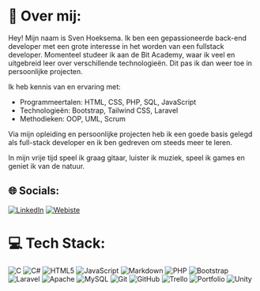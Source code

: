 # 💫 Over mij:
Hey! Mijn naam is Sven Hoeksema. Ik ben een gepassioneerde back-end developer met een grote interesse in het worden van een fullstack developer. Momenteel studeer ik aan de Bit Academy, waar ik veel en uitgebreid leer over verschillende technologieën. Dit pas ik dan weer toe in persoonlijke projecten.

Ik heb kennis van en ervaring met:

- Programmeertalen: HTML, CSS, PHP, SQL, JavaScript
- Technologieën: Bootstrap, Tailwind CSS, Laravel
- Methodieken: OOP, UML, Scrum

Via mijn opleiding en persoonlijke projecten heb ik een goede basis gelegd als full-stack developer en ik ben gedreven om steeds meer te leren.

In mijn vrije tijd speel ik graag gitaar, luister ik muziek, speel ik games en geniet ik van de natuur.


## 🌐 Socials:
[![LinkedIn](https://img.shields.io/badge/LinkedIn-%230077B5.svg?logo=linkedin&logoColor=white)](https://linkedin.com/in/sven-hoeksema/)
[![Webiste](https://img.shields.io/badge/Mijn%20website-8A2BE2)](https://snevver.github.io)


# 💻 Tech Stack:
![C](https://img.shields.io/badge/c-%2300599C.svg?style=flat&logo=c&logoColor=white) ![C#](https://img.shields.io/badge/c%23-%23239120.svg?style=flat&logo=csharp&logoColor=white) ![HTML5](https://img.shields.io/badge/html5-%23E34F26.svg?style=flat&logo=html5&logoColor=white) ![JavaScript](https://img.shields.io/badge/javascript-%23323330.svg?style=flat&logo=javascript&logoColor=%23F7DF1E) ![Markdown](https://img.shields.io/badge/markdown-%23000000.svg?style=flat&logo=markdown&logoColor=white) ![PHP](https://img.shields.io/badge/php-%23777BB4.svg?style=flat&logo=php&logoColor=white) ![Bootstrap](https://img.shields.io/badge/bootstrap-%238511FA.svg?style=flat&logo=bootstrap&logoColor=white) ![Laravel](https://img.shields.io/badge/laravel-%23FF2D20.svg?style=flat&logo=laravel&logoColor=white) ![Apache](https://img.shields.io/badge/apache-%23D42029.svg?style=flat&logo=apache&logoColor=white) ![MySQL](https://img.shields.io/badge/mysql-4479A1.svg?style=flat&logo=mysql&logoColor=white) ![Git](https://img.shields.io/badge/git-%23F05033.svg?style=flat&logo=git&logoColor=white) ![GitHub](https://img.shields.io/badge/github-%23121011.svg?style=flat&logo=github&logoColor=white) ![Trello](https://img.shields.io/badge/Trello-%23026AA7.svg?style=flat&logo=Trello&logoColor=white) ![Portfolio](https://img.shields.io/badge/Portfolio-%23000000.svg?style=flat&logo=firefox&logoColor=#FF7139) ![Unity](https://img.shields.io/badge/unity-%23000000.svg?style=flat&logo=unity&logoColor=white)
